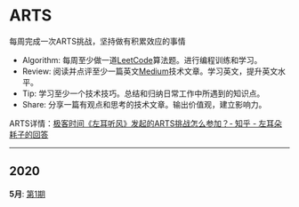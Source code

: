 # ARTS
每周完成一次ARTS挑战，坚持做有积累效应的事情
+ Algorithm: 每周至少做一道[LeetCode](https://leetcode-cn.com/)算法题。进行编程训练和学习。
+ Review: 阅读并点评至少一篇英文[Medium](https://medium.com/)技术文章。学习英文，提升英文水平。
+ Tip: 学习至少一个技术技巧。总结和归纳日常工作中所遇到的知识点。
+ Share: 分享一篇有观点和思考的技术文章。输出价值观，建立影响力。

ARTS详情：[极客时间《左耳听风》发起的ARTS挑战怎么参加？- 知乎 - 左耳朵耗子的回答](https://www.zhihu.com/question/301150832/answer/529809529)

------

## 2020

**5月**: [第1期](docs/arts-20200524.md)